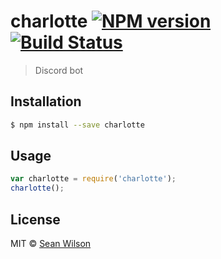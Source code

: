 # charlotte [![NPM version](https://badge.fury.io/js/charlotte.svg)](https://npmjs.org/package/charlotte) [![Build Status](https://travis-ci.org/seanc/charlotte.svg?branch=master)](https://travis-ci.org/seanc/charlotte)

> Discord bot

## Installation

```sh
$ npm install --save charlotte
```

## Usage

```js
var charlotte = require('charlotte');
charlotte();
```

## License

MIT © [Sean Wilson](https://imsean.me)
